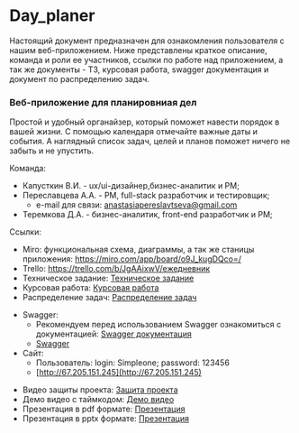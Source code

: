 # Day_planer
Настоящий документ предназначен для ознакомления пользователя с нашим веб-приложением. Ниже представлены краткое описание, команда и роли ее участников, ссылки по работе над приложением, а так же документы - ТЗ, курсовая работа, swagger документация и документ по распределению задач.

### Веб-приложение для планировниая дел
Простой и удобный органайзер, который поможет навести порядок в вашей жизни. С помощью календаря отмечайте важные даты и события. А наглядный список задач, целей и планов поможет ничего не забыть и не упустить. 

Команда:
* Капусткин В.И. - ux/ui-дизайнер,бизнес-аналитик и PM;
* Переславцева А.А. - PM, full-stack разработчик и тестировщик; 
    - e-mail для связи: anastasiapereslavtseva@gmail.com
* Теремкова Д.А. - бизнес-аналитик, front-end разработчик и PM;

Ссылки:
* Miro: функциональная схема, диаграммы, а так же станицы приложения: https://miro.com/app/board/o9J_kugDQco=/ 
* Trello: https://trello.com/b/JgAAixwV/ежедневник
* Техническое задание: [Техническое задание](https://github.com/NastyaP1/Day_planer/blob/master/documentation/Техническое%20задание.pdf)
* Курсовая работа:  [Курсовая работа](https://github.com/NastyaP1/Day_planer/blob/master/documentation/Курсовая.pdf)
* Распределение задач:  [Распределение задач](https://github.com/NastyaP1/Day_planer/blob/master/documentation/Распределение%20задач.pdf)
- Swagger: 
    - Рекомендуем перед использованием Swagger ознакомиться с документацией: [Swagger документация](https://github.com/NastyaP1/Day_planer/blob/master/documentation/Swagger.pdf)
    - [Swagger](https://app.swaggerhub.com/apis-docs/NastyaP1/Simpleone/1.1)
- Сайт: 
    - Пользователь: login: Simpleone; password: 123456
    - [http://67.205.151.245](http://67.205.151.245)
* Видео защиты проекта: [Защита проекта](https://youtu.be/qxKMTTZvt80)
* Демо видео с таймкодом: [Демо видео](https://youtu.be/JCeHNyzC3g4)
* Презентация в pdf формате: [Презентация](https://github.com/NastyaP1/Day_planer/blob/master/documentation/ТП%20презентация.pdf)
* Презентация в pptx формате: [Презентация](https://github.com/NastyaP1/Day_planer/blob/master/documentation/ТП%20презентация.pptx)
